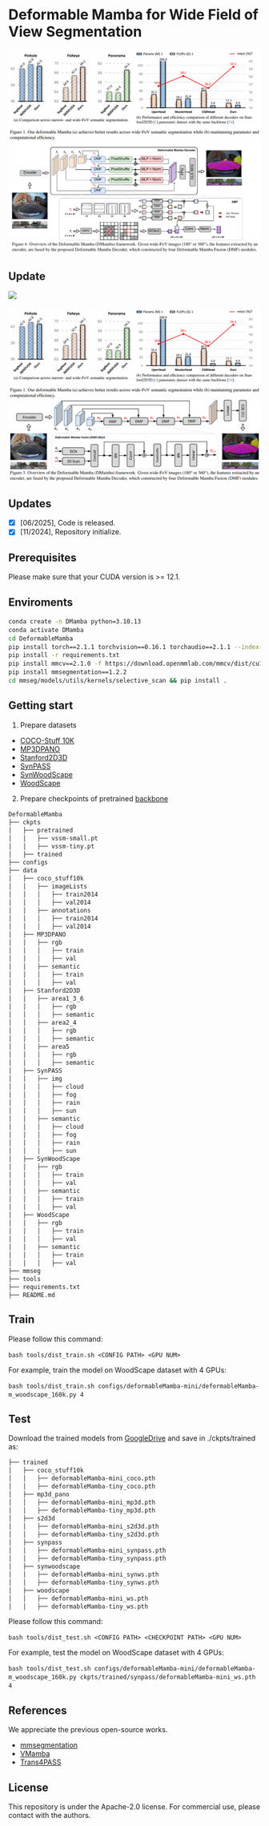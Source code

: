 # Deformable Mamba for Wide Field of View Segmentation

![](figs/fig1.png)
![](figs/fig4.png)


## Update

<p>
<a href="https://arxiv.org/pdf/2411.16481">
    <img src="https://img.shields.io/badge/PDF-arXiv-brightgreen" /></a>
</p>
  
![](figs/fig1.png)
![](figs/fig3.png)


## Updates

- [x] [06/2025], Code is released.
- [x] [11/2024], Repository initialize.

## Prerequisites

Please make sure that your CUDA version is >= 12.1.

## Enviroments

```bash
conda create -n DMamba python=3.10.13
conda activate DMamba
cd DeformableMamba
pip install torch==2.1.1 torchvision==0.16.1 torchaudio==2.1.1 --index-url https://download.pytorch.org/whl/cu121
pip install -r requirements.txt
pip install mmcv==2.1.0 -f https://download.openmmlab.com/mmcv/dist/cu121/torch2.1/index.html
pip install mmsegmentation==1.2.2
cd mmseg/models/utils/kernels/selective_scan && pip install .
```

## Getting start
1. Prepare datasets
- [COCO-Stuff 10K](https://github.com/nightrome/cocostuff10k)
- [MP3DPANO](https://github.com/jamycheung/360BEV)
- [Stanford2D3D](https://arxiv.org/abs/1702.01105)
- [SynPASS](https://drive.google.com/file/d/1u-5J13CD6MXpWB53apB-L6kZ3hK1JR77/view?usp=sharing)
- [SynWoodScape](https://github.com/valeoai/WoodScape/issues/94)
- [WoodScape](https://github.com/valeoai/WoodScape)

2. Prepare checkpoints of pretrained [backbone](https://github.com/MzeroMiko/VMamba?tab=readme-ov-file)

```
DeformableMamba
├── ckpts
│   ├── pretrained
│   │   ├── vssm-small.pt
│   │   ├── vssm-tiny.pt
│   ├── trained
├── configs
├── data
│   ├── coco_stuff10k
│   │   ├── imageLists
│   │   │   ├── train2014
│   │   │   ├── val2014
│   │   ├── annotations
│   │   │   ├── train2014
│   │   │   ├── val2014
│   ├── MP3DPANO
│   │   ├── rgb
│   │   │   ├── train
│   │   │   ├── val
│   │   ├── semantic
│   │   │   ├── train
│   │   │   ├── val
│   ├── Stanford2D3D
│   │   ├── area1_3_6
│   │   │   ├── rgb
│   │   │   ├── semantic
│   │   ├── area2_4
│   │   │   ├── rgb
│   │   │   ├── semantic
│   │   ├── area5
│   │   │   ├── rgb
│   │   │   ├── semantic
│   ├── SynPASS
│   │   ├── img
│   │   │   ├── cloud
│   │   │   ├── fog
│   │   │   ├── rain
│   │   │   ├── sun
│   │   ├── semantic
│   │   │   ├── cloud
│   │   │   ├── fog
│   │   │   ├── rain
│   │   │   ├── sun
│   ├── SynWoodScape
│   │   ├── rgb
│   │   │   ├── train
│   │   │   ├── val
│   │   ├── semantic
│   │   │   ├── train
│   │   │   ├── val
│   ├── WoodScape
│   │   ├── rgb
│   │   │   ├── train
│   │   │   ├── val
│   │   ├── semantic
│   │   │   ├── train
│   │   │   ├── val
├── mmseg
├── tools
├── requirements.txt
├── README.md
```

## Train

Please follow this command:

`bash tools/dist_train.sh <CONFIG PATH> <GPU NUM>`

For example, train the model on WoodScape dataset with 4 GPUs:

`bash tools/dist_train.sh configs/deformableMamba-mini/deformableMamba-m_woodscape_160k.py 4`

## Test

Download the trained models from [GoogleDrive](https://drive.google.com/drive/folders/1rW8M66tEdGAw_CCI2sYaM19aQFQSojHq?usp=sharing) and save in ./ckpts/trained as:

```
├── trained
│   ├── coco_stuff10k
│   │   ├── deformableMamba-mini_coco.pth
│   │   ├── deformableMamba-tiny_coco.pth
│   ├── mp3d_pano
│   │   ├── deformableMamba-mini_mp3d.pth
│   │   ├── deformableMamba-tiny_mp3d.pth
│   ├── s2d3d
│   │   ├── deformableMamba-mini_s2d3d.pth
│   │   ├── deformableMamba-tiny_s2d3d.pth
│   ├── synpass
│   │   ├── deformableMamba-mini_synpass.pth
│   │   ├── deformableMamba-tiny_synpass.pth
│   ├── synwoodscape
│   │   ├── deformableMamba-mini_synws.pth
│   │   ├── deformableMamba-tiny_synws.pth
│   ├── woodscape
│   │   ├── deformableMamba-mini_ws.pth
│   │   ├── deformableMamba-tiny_ws.pth

```

Please follow this command:


`bash tools/dist_test.sh <CONFIG PATH> <CHECKPOINT PATH> <GPU NUM>`

For example, test the model on WoodScape dataset with 4 GPUs:

`bash tools/dist_test.sh configs/deformableMamba-mini/deformableMamba-m_woodscape_160k.py ckpts/trained/synpass/deformableMamba-mini_ws.pth 4`


## References
We appreciate the previous open-source works.
- [mmsegmentation](https://github.com/open-mmlab/mmsegmentation)
- [VMamba](https://github.com/MzeroMiko/VMamba?tab=readme-ov-file)
- [Trans4PASS](https://github.com/jamycheung/Trans4PASS/tree/main)

## License

This repository is under the Apache-2.0 license. For commercial use, please contact with the authors.
